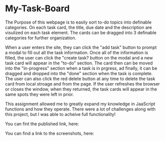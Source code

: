 # My-Task-Board
The Purpose of this webpage is to easily sort to-do topics into definable categories. On each task card, the title, due date and the description are visulized on each task element. The cards can be dragged into 3 definable categories for further organization. 

When a user enters the site, they can click the "add task" button to prompt a modal to fill out all the task information. Once all of the information is filled, the user can click the "create task? button on the modal and a new task card will appear in the "to-do" section. The card then can be moved into the "in-progress" section when a task is in prgress, ad finally, it can be dragged and dropped into the "done" section when the task is complete. The user can also click the red delete button at any time to delete the task card from local stroage and from the page. If the user refreshes the browser or closes the window, when they returned, the task cards will appear in the same spots they were left in prior. 

This assignment allowed me to greatly expand my knowledge in JaaScript functions and how they operate. There were a lot of challenges along with this project, but I was able to acheive full functionality!

You can fint the published link, here:

You can find a link to the screenshots, here: 